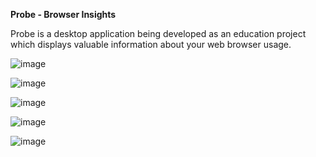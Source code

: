 **Probe - Browser Insights**

Probe is a desktop application being developed as an education project which displays valuable information about your web browser usage.

![image](https://user-images.githubusercontent.com/69573759/216881452-bc8686fb-3780-4c78-b7cb-dc73c1cd4bb3.png)

![image](https://user-images.githubusercontent.com/69573759/217550378-cc85355f-2ab4-45ed-a55f-bb8f39a56267.png)

![image](https://user-images.githubusercontent.com/69573759/216881666-88430dca-6f68-4d32-815f-ef63f53e43a6.png)

![image](https://user-images.githubusercontent.com/69573759/216881693-c6592047-8a2d-4c6f-bce8-be495af7ec61.png)

![image](https://user-images.githubusercontent.com/69573759/218238846-f29c66d3-06ff-4adf-8624-561d742e9dc1.png)
